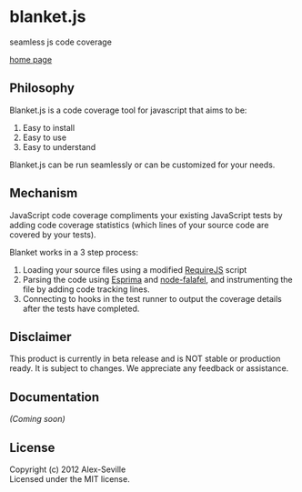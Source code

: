 # blanket.js

seamless js code coverage

[home page](http://migrii.github.com/blanket/)

## Philosophy

Blanket.js is a code coverage tool for javascript that aims to be:

1. Easy to install
2. Easy to use
3. Easy to understand

Blanket.js can be run seamlessly or can be customized for your needs.

## Mechanism

JavaScript code coverage compliments your existing JavaScript tests by adding code coverage statistics (which lines of your source code are covered by your tests).

Blanket works in a 3 step process:

1. Loading your source files using a modified [RequireJS](http://requirejs.org/) script
2. Parsing the code using [Esprima](http://esprima.org) and [node-falafel](https://github.com/substack/node-falafel), and instrumenting the file by adding code tracking lines.
3. Connecting to hooks in the test runner to output the coverage details after the tests have completed.

## Disclaimer

This product is currently in beta release and is NOT stable or production ready.  It is subject to changes.  We appreciate any feedback or assistance.

## Documentation
_(Coming soon)_

## License
Copyright (c) 2012 Alex-Seville  
Licensed under the MIT license.
